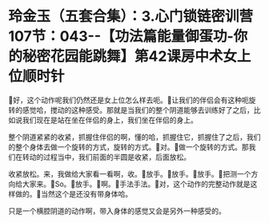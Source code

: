 # 玲金玉（五套合集）：3.心门锁链密训营 107节：043--【功法篇能量御蛋功-你的秘密花园能跳舞】第42课房中术女上位顺时针

🎼好，这个动作呢我们仍然还是女上位怎么样去呃。🎼让我们的伴侣会有这种呃旋转的感觉哈，搅动的这种感受。那就是当我们的整个阴道能够去训练好了之后，比如说我们现在是站在坐在伴侣的身上，我们坐在伴侣的身上。

整个阴道紧紧的收紧，抓握住伴侣的啊，懂的哈，抓握住它，抓握住了之后，我们的整个身体去做一个旋转的方式，旋转的方式。🎼对。🎼做一个旋转的方式。那我们在转动的过程当中，我们前面的半圆是收紧，后面放松。

收紧放松。来，我做给大家看一看啊，收。🎼放手。🎼放手。🎼放手。🎼把测一个方向给大家来。🎼So。🎼放手。🎼啊。🎼手法手法。🎼对，这个动作的完整动作就是这样做的。🎼当然这个是还没有带身体哈。

只是一个横腔阴道的动作啊，带入身体的感觉又会是另外一种感受的。